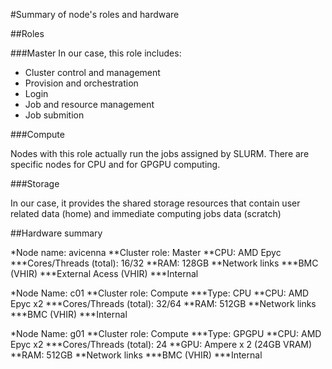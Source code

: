 #Summary of node's roles and hardware

##Roles

###Master
In our case, this role includes:

* Cluster control and management
* Provision and orchestration
* Login
* Job and resource management
* Job submition

###Compute

Nodes with this role actually run the jobs assigned by SLURM. There are specific nodes for CPU and for GPGPU computing.

###Storage

In our case, it provides the shared storage resources that contain user related data (home) and immediate computing jobs data (scratch)

##Hardware summary

*Node name: avicenna
**Cluster role: Master
**CPU: AMD Epyc
***Cores/Threads (total): 16/32
**RAM: 128GB
**Network links
***BMC (VHIR)
***External Acess (VHIR)
***Internal

*Node Name: c01
**Cluster role: Compute
***Type: CPU
**CPU: AMD Epyc x2
***Cores/Threads (total): 32/64
**RAM: 512GB
**Network links
***BMC (VHIR)
***Internal

*Node Name: g01
**Cluster role: Compute
***Type: GPGPU
**CPU: AMD Epyc x2
***Cores/Threads (total): 24
**GPU: Ampere x 2 (24GB VRAM)
**RAM: 512GB
**Network links
***BMC (VHIR)
***Internal
